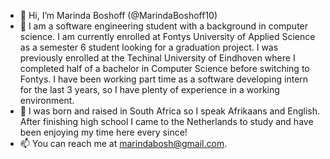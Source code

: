 - 👋 Hi, I’m Marinda Boshoff (@MarindaBoshoff10)
- 👀 I am a software engineering student with a background in computer science. I am currently enrolled at Fontys University of 
 Applied Science as a semester 6 student looking for a graduation project. I was previously enrolled at the Techinal University of 
 Eindhoven where I completed half of a bachelor in Computer Science before switching to Fontys. 
 I have been working part time as a software developing intern for the last 3 years, so I have plenty of experience in a working environment.
- 🌱 I was born and raised in South Africa so I speak Afrikaans and English. After
finishing high school I came to the Netherlands to study and have been enjoying my time
here every since!
- 📫 You can reach me at marindabosh@gmail.com.
